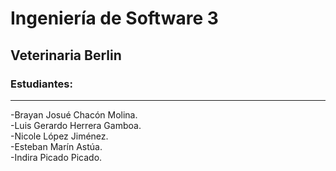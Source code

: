 <h1>Ingeniería de Software 3</h1>
<h2>Veterinaria Berlin</h2>
<h3>Estudiantes:</h3> 
<hr>
 -Brayan Josué Chacón Molina.<br>
 -Luis Gerardo Herrera Gamboa.<br>
 -Nicole López Jiménez.<br>
 -Esteban Marín Astúa.<br>
 -Indira Picado Picado.<br>